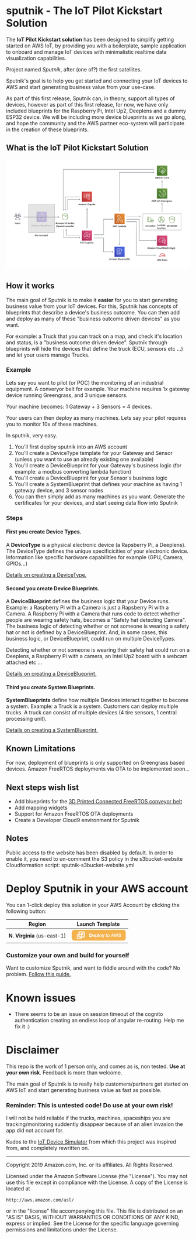 # sputnik - The IoT Pilot Kickstart Solution

The **IoT Pilot Kickstart solution** has been designed to simplify getting started on AWS IoT, by providing you with a boilerplate, sample application to onboard and manage IoT devices with minimalistic realtime data visualization capabilities.

Project named *Sputnik*, after (one of?) the first satellites.

Sputnik's goal is to help you get started and connecting your IoT devices to AWS and start generating business value from your use-case.


As part of this first release, Sputnik can, in theory, support all types of devices, however as part of this first release, for now, we have only included blueprints for the Raspberry Pi, Intel Up2, Deeplens and a dummy ESP32 device.
We will be including more device blueprints as we go along, and hope the community and the AWS partner eco-system will participate in the creation of these blueprints.

## What is the IoT Pilot Kickstart Solution


![High Level Architecture Diagram](./assets/high-level-architecture.png)

## How it works

The main goal of Sputnik is to make it **easier** for you to start generating business value from your IoT devices. For this, Sputnik has concepts of blueprints that describe a device's business outcome. You can then add and deploy as many of these "business outcome driven devices" as you want.

For example: a Truck that you can track on a map, and check it's location and status, is a "business outcome driven device". Sputnik through blueprints will hide the devices that define the truck (ECU, sensors etc ...) and let your users manage Trucks.

### Example

Lets say you want to pilot (or POC) the monitoring of an industrial equipment. A converyor belt for example.
Your machine requires 1x gateway device running Greengrass, and 3 unique sensors. 

Your machine becomes: 1 Gateway + 3 Sensors = 4 devices.

Your users can then deploy as many machines. Lets say your pilot requires you to monitor 10x of these machines.

In sputnik, very easy. 

1. You'll first deploy sputnik into an AWS account
2. You'll create a DeviceType template for your Gateway and Sensor (unless you want to use an already existing one available)
3. You'll create a DeviceBlueprint for your Gateway's business logic (for example: a modbus converting lambda function)
4. You'll create a DeviceBlueprint for your Sensor's business logic
5. You'll create a SystemBlueprint that defines your machine as having 1 gateway device, and 3 sensor nodes
6. You can then simply add as many machines as you want. Generate the certificates for your devices, and start seeing data flow into Sputnik

### Steps

#### First you create Device Types.
A **DeviceType** is a physical electronic device (a Rapsberry Pi, a Deeplens). The DeviceType defines the unique specificicities of your electronic device. Information like specific hardware capabilities for example (GPU, Camera, GPIOs...)

[Details on creating a DeviceType.](./docs/device-types.md)

#### Second you create Device Blueprints.
A **DeviceBlueprint** defines the business logic that your Device runs. Example: a Raspberry Pi with a Camera is just a Rapsberry Pi with a Camera. A Raspberry Pi with a Camera that runs code to detect whether people are wearing safety hats, becomes a "Safety hat detecting Camera". The business logic of detecting whether or not someone is wearing a safety hat or not is defined by a DeviceBlueprint. And, in some cases, this business logic, or DeviceBlueprint, could run on multiple DeviceTypes. 

Detecting whether or not someone is wearing their safety hat could run on a Deeplens, a Raspberry Pi with a camera, an Intel Up2 board with a webcam attached etc ...

[Details on creating a DeviceBlueprint.](./docs/device-blueprints.md)

#### Third you create System Blueprints.
**SystemBlueprints** define how multiple Devices interact together to become a system. Example: a Truck is a system. Customers can deploy multiple trucks. A truck can consist of multiple devices (4 tire sensors, 1 central processing unit). 

[Details on creating a SystemBlueprint.](./docs/system-blueprints.md)


## Known Limitations
For now, deployment of blueprints is only supported on Greengrass based devices. Amazon FreeRTOS deployments via OTA to be implemented soon...


## Next steps wish list

* Add blueprints for the [3D Printed Connected FreeRTOS conveyor belt](https://github.com/aws-samples/amazon-freertos-iot-conveyor-belt)
* Add mapping widgets
* Support for Amazon FreeRTOS OTA deployments
* Create a Developer Cloud9 environment for Sputnik 

## Notes

Public access to the website has been disabled by default.
In order to enable it, you need to un-comment the S3 policy in the s3bucket-website Cloudformation script: sputnik-s3bucket-website.yml

# Deploy Sputnik in your AWS account

You can 1-click deploy this solution in your AWS Account by clicking the following button:

Region | Launch Template
------------ | -------------
**N. Virginia** (us-east-1) | [![Launch the Sputnik Stack into Virginia with CloudFormation](./assets/deploy-to-aws.png)](https://console.aws.amazon.com/cloudformation/home?region=us-east-1#/stacks/new?stackName=sputnik&templateURL=https://s3.amazonaws.com/tims-solutions-us-east-1/sputnik/v0.9.7/cf/sputnik.yml)

### Customize your own and build for yourself
Want to customize Sputnik, and want to fiddle around with the code? No problem.
[Follow this guide.](./docs/developers.md)

# Known issues
* There seems to be an issue on session timeout of the cognito authentication creating an endless loop of angular re-routing. Help me fix it :)



# Disclaimer

This repo is the work of 1 person only, and comes as is, non tested. **Use at your own risk**. Feedback is more than welcome.

The main goal of Sputnik is to really help customers/partners get started on AWS IoT and start generating business value as fast as possible.

### Reminder: This is untested code! Do use at your own risk!
I will not be held reliable if the trucks, machines, spaceships you are tracking/monitoring suddently disappear because of an alien invasion the app did not account for.

Kudos to the [IoT Device Simulator](https://aws.amazon.com/solutions/iot-device-simulator/) from which this project was inspired from, and completely rewritten on.

***

Copyright 2019 Amazon.com, Inc. or its affiliates. All Rights Reserved.

Licensed under the Amazon Software License (the "License"). You may not use this file except in compliance with the License. A copy of the License is located at

    http://aws.amazon.com/asl/

or in the "license" file accompanying this file. This file is distributed on an "AS IS" BASIS, WITHOUT WARRANTIES OR CONDITIONS OF ANY KIND, express or implied. See the License for the specific language governing permissions and limitations under the License.

